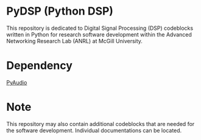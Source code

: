 PyDSP (Python DSP)
==============================
This repository is dedicated to Digital Signal Processing (DSP) codeblocks written in Python for research software development within the Advanced Networking Research Lab (ANRL) at McGill University.

Dependency
==============================
[PyAudio][1]

Note
==============================
This repository may also contain additional codeblocks that are needed for the software development. Individual documentations can be located.

[1]: http://people.csail.mit.edu/hubert/pyaudio/ "PyAudio Mainpage"
